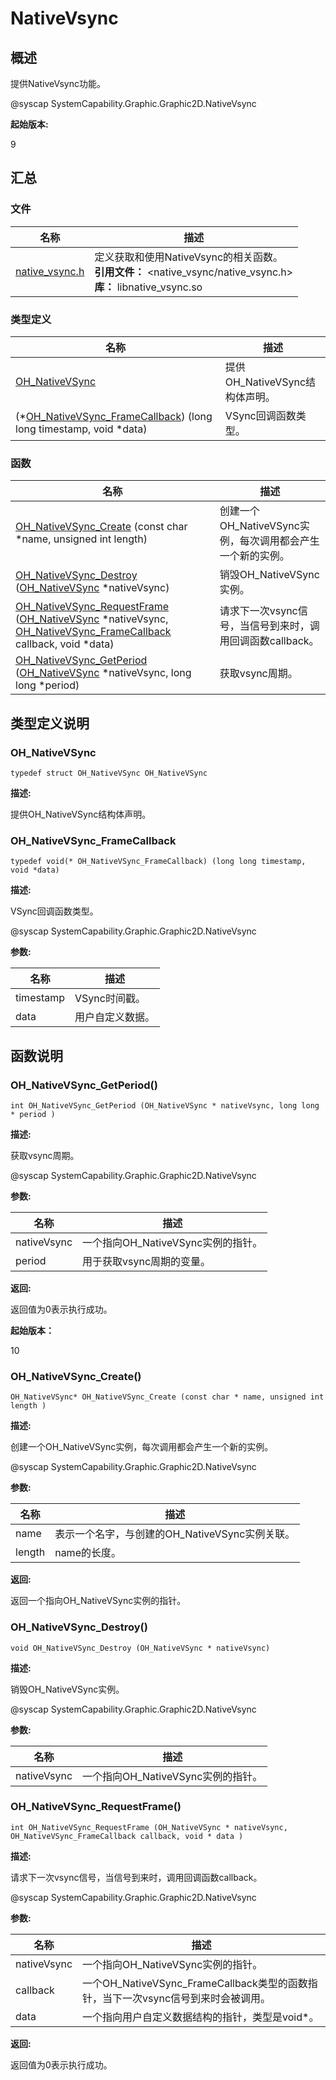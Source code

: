 # NativeVsync


## 概述

提供NativeVsync功能。

\@syscap SystemCapability.Graphic.Graphic2D.NativeVsync

**起始版本:**

9


## 汇总


### 文件

| 名称 | 描述 |
| -------- | -------- |
| [native_vsync.h](native__vsync_8h.md) | 定义获取和使用NativeVsync的相关函数。<br/>**引用文件：** &lt;native_vsync/native_vsync.h&gt; <br/>**库：** libnative_vsync.so |


### 类型定义

| 名称 | 描述 |
| -------- | -------- |
| [OH_NativeVSync](#oh_nativevsync) | 提供OH_NativeVSync结构体声明。 |
| (\*[OH_NativeVSync_FrameCallback](#oh_nativevsync_framecallback)) (long long timestamp, void \*data) | VSync回调函数类型。 |


### 函数

| 名称 | 描述 |
| -------- | -------- |
| [OH_NativeVSync_Create](#oh_nativevsync_create) (const char \*name, unsigned int length) | 创建一个OH_NativeVSync实例，每次调用都会产生一个新的实例。 |
| [OH_NativeVSync_Destroy](#oh_nativevsync_destroy) ([OH_NativeVSync](#oh_nativevsync) \*nativeVsync) | 销毁OH_NativeVSync实例。 |
| [OH_NativeVSync_RequestFrame](#oh_nativevsync_requestframe) ([OH_NativeVSync](#oh_nativevsync) \*nativeVsync, [OH_NativeVSync_FrameCallback](#oh_nativevsync_framecallback) callback, void \*data) | 请求下一次vsync信号，当信号到来时，调用回调函数callback。 |
| [OH_NativeVSync_GetPeriod](#oh_nativevsync_getperiod) ([OH_NativeVSync](#oh_nativevsync) \*nativeVsync, long long \*period) |获取vsync周期。|

## 类型定义说明


### OH_NativeVSync


```
typedef struct OH_NativeVSync OH_NativeVSync
```

**描述:**

提供OH_NativeVSync结构体声明。


### OH_NativeVSync_FrameCallback


```
typedef void(* OH_NativeVSync_FrameCallback) (long long timestamp, void *data)
```

**描述:**

VSync回调函数类型。

\@syscap SystemCapability.Graphic.Graphic2D.NativeVsync

**参数:**

| 名称 | 描述 |
| -------- | -------- |
| timestamp | VSync时间戳。 |
| data | 用户自定义数据。 |


## 函数说明

### OH_NativeVSync_GetPeriod()


```
int OH_NativeVSync_GetPeriod (OH_NativeVSync * nativeVsync, long long * period )
```

**描述:**

获取vsync周期。

\@syscap SystemCapability.Graphic.Graphic2D.NativeVsync

**参数:**

| 名称 | 描述 |
| -------- | -------- |
| nativeVsync | 一个指向OH_NativeVSync实例的指针。|
| period | 用于获取vsync周期的变量。 |

**返回:**

返回值为0表示执行成功。

**起始版本：**

10


### OH_NativeVSync_Create()


```
OH_NativeVSync* OH_NativeVSync_Create (const char * name, unsigned int length )
```

**描述:**

创建一个OH_NativeVSync实例，每次调用都会产生一个新的实例。

\@syscap SystemCapability.Graphic.Graphic2D.NativeVsync

**参数:**

| 名称 | 描述 |
| -------- | -------- |
| name | 表示一个名字，与创建的OH_NativeVSync实例关联。 |
| length | name的长度。 |

**返回:**

返回一个指向OH_NativeVSync实例的指针。


### OH_NativeVSync_Destroy()


```
void OH_NativeVSync_Destroy (OH_NativeVSync * nativeVsync)
```

**描述:**

销毁OH_NativeVSync实例。

\@syscap SystemCapability.Graphic.Graphic2D.NativeVsync

**参数:**

| 名称 | 描述 |
| -------- | -------- |
| nativeVsync | 一个指向OH_NativeVSync实例的指针。 |


### OH_NativeVSync_RequestFrame()


```
int OH_NativeVSync_RequestFrame (OH_NativeVSync * nativeVsync, OH_NativeVSync_FrameCallback callback, void * data )
```

**描述:**

请求下一次vsync信号，当信号到来时，调用回调函数callback。

\@syscap SystemCapability.Graphic.Graphic2D.NativeVsync

**参数:**

| 名称 | 描述 |
| -------- | -------- |
| nativeVsync | 一个指向OH_NativeVSync实例的指针。 |
| callback | 一个OH_NativeVSync_FrameCallback类型的函数指针，当下一次vsync信号到来时会被调用。 |
| data | 一个指向用户自定义数据结构的指针，类型是void\*。 |

**返回:**

返回值为0表示执行成功。

